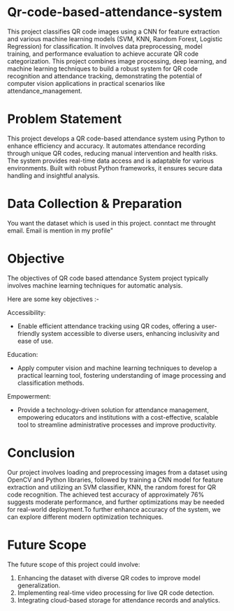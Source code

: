 # Qr-code-based-attendance-system
This project classifies QR code images using a CNN for feature extraction and various machine learning models (SVM, KNN, Random Forest, Logistic Regression) for classification. It involves data preprocessing, model training, and performance evaluation to achieve accurate QR code categorization. This project combines image processing, deep learning, and machine learning  techniques to build a robust system for QR code recognition and attendance tracking,  demonstrating the potential of computer vision applications in practical scenarios like attendance_management.
 
# Problem Statement
This project develops a QR code-based attendance system using Python to enhance efficiency and accuracy. It automates attendance recording through unique QR codes, reducing manual intervention and health risks. The system provides real-time data access and is adaptable for various environments. Built with robust Python frameworks, it ensures secure data handling and insightful analysis.

# Data Collection & Preparation
You want the dataset which is used in this project. conntact me throught email. Email is mention in my profile"


# Objective
The objectives of QR code based attendance System project typically involves machine learning techniques for automatic analysis.

Here are some key objectives :-

Accessibility: 
- Enable efficient attendance tracking using QR codes, offering a user-friendly system accessible to diverse users, enhancing inclusivity and ease of use.
  
Education:
- Apply computer vision and machine learning techniques to develop a practical learning tool, fostering understanding of image processing and classification methods.
  
Empowerment:
- Provide a technology-driven solution for attendance management, empowering educators and institutions with a cost-effective, scalable tool to streamline administrative processes and improve productivity.


# Conclusion
Our project involves loading and preprocessing images from a dataset using OpenCV and Python libraries, followed by training a CNN model for feature extraction and utilizing an SVM classifier, KNN, the random forest for QR code recognition. The achieved test accuracy of approximately 76% suggests moderate performance, and further optimizations may be needed for real-world deployment.To further enhance accuracy of the system, we can explore  different modern optimization techniques.

# Future Scope
The future scope of this project could involve:
1. Enhancing the dataset with diverse QR codes to improve model generalization.
2. Implementing real-time video processing for live QR code detection.
3. Integrating cloud-based storage for attendance records and analytics.




